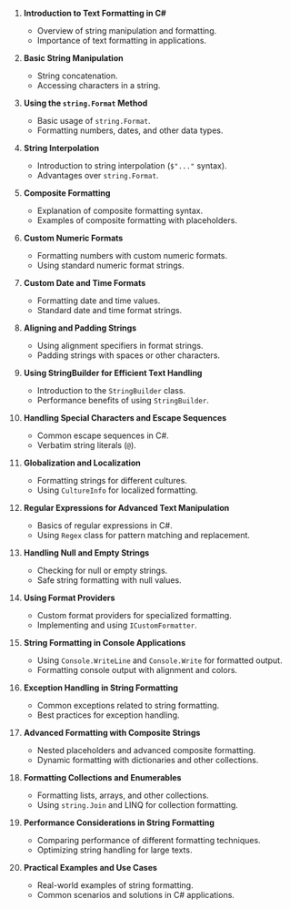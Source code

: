 

1. **Introduction to Text Formatting in C#**
    - Overview of string manipulation and formatting.
    - Importance of text formatting in applications.

2. **Basic String Manipulation**
    - String concatenation.
    - Accessing characters in a string.

3. **Using the `string.Format` Method**
    - Basic usage of `string.Format`.
    - Formatting numbers, dates, and other data types.

4. **String Interpolation**
    - Introduction to string interpolation (`$"..."` syntax).
    - Advantages over `string.Format`.

5. **Composite Formatting**
    - Explanation of composite formatting syntax.
    - Examples of composite formatting with placeholders.

6. **Custom Numeric Formats**
    - Formatting numbers with custom numeric formats.
    - Using standard numeric format strings.

7. **Custom Date and Time Formats**
    - Formatting date and time values.
    - Standard date and time format strings.

8. **Aligning and Padding Strings**
    - Using alignment specifiers in format strings.
    - Padding strings with spaces or other characters.

9. **Using StringBuilder for Efficient Text Handling**
    - Introduction to the `StringBuilder` class.
    - Performance benefits of using `StringBuilder`.

10. **Handling Special Characters and Escape Sequences**
    - Common escape sequences in C#.
    - Verbatim string literals (`@`).

11. **Globalization and Localization**
    - Formatting strings for different cultures.
    - Using `CultureInfo` for localized formatting.

12. **Regular Expressions for Advanced Text Manipulation**
    - Basics of regular expressions in C#.
    - Using `Regex` class for pattern matching and replacement.

13. **Handling Null and Empty Strings**
    - Checking for null or empty strings.
    - Safe string formatting with null values.

14. **Using Format Providers**
    - Custom format providers for specialized formatting.
    - Implementing and using `ICustomFormatter`.

15. **String Formatting in Console Applications**
    - Using `Console.WriteLine` and `Console.Write` for formatted output.
    - Formatting console output with alignment and colors.

16. **Exception Handling in String Formatting**
    - Common exceptions related to string formatting.
    - Best practices for exception handling.

17. **Advanced Formatting with Composite Strings**
    - Nested placeholders and advanced composite formatting.
    - Dynamic formatting with dictionaries and other collections.

18. **Formatting Collections and Enumerables**
    - Formatting lists, arrays, and other collections.
    - Using `string.Join` and LINQ for collection formatting.

19. **Performance Considerations in String Formatting**
    - Comparing performance of different formatting techniques.
    - Optimizing string handling for large texts.

20. **Practical Examples and Use Cases**
    - Real-world examples of string formatting.
    - Common scenarios and solutions in C# applications.
